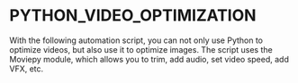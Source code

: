 # PYTHON_VIDEO_OPTIMIZATION
With the following automation script, you can not only use Python to optimize videos, but also use it to optimize images. The script uses the Moviepy module, which allows you to trim, add audio, set video speed, add VFX, etc.
